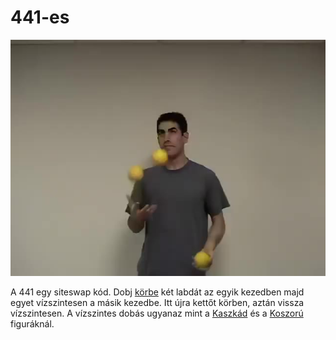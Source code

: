 # 441-es

![441](/site/videos/poster/441.jpg)

A 441 egy siteswap kód. Dobj [körbe](kor-kifele.md) két labdát az egyik kezedben majd egyet vízszintesen a másik kezedbe. Itt újra kettőt körben, aztán vissza vízszintesen. A vízszintes dobás ugyanaz mint a [Kaszkád](kaszkad.md) és a [Koszorú](koszoru.md) figuráknál.


